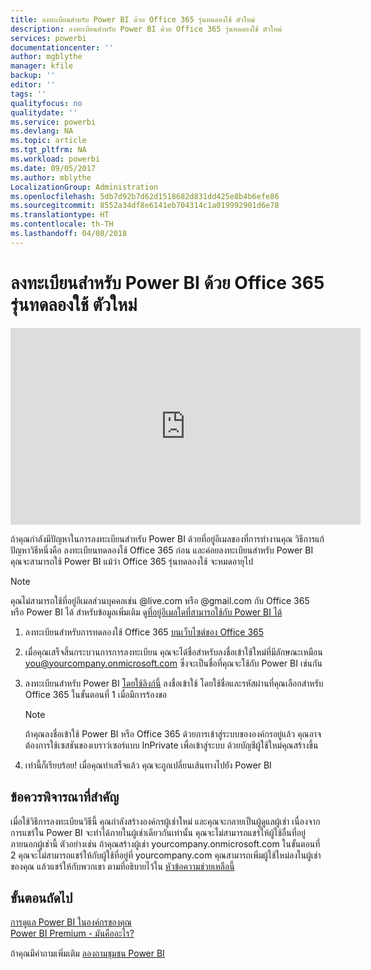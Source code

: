 ```yaml
---
title: ลงทะเบียนสำหรับ Power BI ด้วย Office 365 รุ่นทดลองใช้ ตัวใหม่
description: ลงทะเบียนสำหรับ Power BI ด้วย Office 365 รุ่นทดลองใช้ ตัวใหม่
services: powerbi
documentationcenter: ''
author: mgblythe
manager: kfile
backup: ''
editor: ''
tags: ''
qualityfocus: no
qualitydate: ''
ms.service: powerbi
ms.devlang: NA
ms.topic: article
ms.tgt_pltfrm: NA
ms.workload: powerbi
ms.date: 09/05/2017
ms.author: mblythe
LocalizationGroup: Administration
ms.openlocfilehash: 5db7d92b7d62d1518682d831dd425e8b4b6efe86
ms.sourcegitcommit: 8552a34df8e6141eb704314c1a019992901d6e78
ms.translationtype: HT
ms.contentlocale: th-TH
ms.lasthandoff: 04/08/2018
---
```

# <a name="signing-up-for-power-bi-with-a-new-office-365-trial"></a>ลงทะเบียนสำหรับ Power BI ด้วย Office 365 รุ่นทดลองใช้ ตัวใหม่
<iframe width="560" height="315" src="https://www.youtube.com/embed/gbSuFST-Nx4?showinfo=0" frameborder="0" allowfullscreen></iframe>

ถ้าคุณกำลังมีปัญหาในการลงทะเบียนสำหรับ Power BI ด้วยที่อยู่อีเมลของที่การทำงานคุณ วิธีการแก้ปัญหาวิธีหนึ่งคือ ลงทะเบียนทดลองใช้ Office 365 ก่อน และค่อยลงทะเบียนสำหรับ Power BI  คุณจะสามารถใช้ Power BI แม้ว่า Office 365 รุ่นทดลองใช้ จะหมดอายุไป

> [!NOTE]
> คุณไม่สามารถใช้ที่อยู่อีเมลส่วนบุคคลเช่น @live.com หรือ @gmail.com กับ Office 365 หรือ Power BI ได้ สำหรับข้อมูลเพิ่มเติม ดู[ที่อยู่อีเมลใดที่สามารถใช้กับ Power BI ได้](service-self-service-signup-for-power-bi.md#what-email-address-can-be-used-with-power-bi)
> 
> 

1. ลงทะเบียนสำหรับการทดลองใช้ Office 365 [บนเว็บไซต์ของ Office 365](https://go.microsoft.com/fwlink/p/?LinkID=403802)
2. เมื่อคุณเสร็จสิ้นกระบวนการการลงทะเบียน คุณจะได้ชื่อสำหรับลงชื่อเข้าใช้ใหม่ที่มีลักษณะเหมือน you@yourcompany.onmicrosoft.com  ซึ่งจะเป็นชื่อที่คุณจะใช้กับ Power BI เช่นกัน
3. ลงทะเบียนสำหรับ Power BI [โดยใช้ลิงก์นี้](https://portal.office.com/Start/Confirm?Sku=a403ebcc-fae0-4ca2-8c8c-7a907fd6c235&ru=https%3A%2F%2Fapp.powerbi.com%3FredirectedFromSignup%3D1%26noSignUpCheck%3D1)  ลงชื่อเข้าใช้ โดยใช้ชื่อและรหัสผ่านที่คุณเลือกสำหรับ Office 365 ในขั้นตอนที่ 1 เมื่อมีการร้องขอ
   
   > [!NOTE]
   > ถ้าคุณลงชื่อเข้าใช้ Power BI หรือ Office 365 ด้วยการเข้าสู่ระบบขององค์กรอยู่แล้ว คุณอาจต้องการใช้เซสชันของเบราว์เซอร์แบบ InPrivate เพื่อเข้าสู่ระบบ ด้วยบัญชีผู้ใช้ใหม่คุณสร้างขึ้น
   > 
   > 
4. เท่านี้ก็เรียบร้อย!  เมื่อคุณทำเสร็จแล้ว คุณจะถูกเปลี่ยนเส้นทางไปยัง Power BI

## <a name="important-considerations"></a>ข้อควรพิจารณาที่สำคัญ
เมื่อใช้วิธีการลงทะเบียนวิธีนี้ คุณกำลังสร้างองค์กรผู้เช่าใหม่ และคุณจะกลายเป็นผู้ดูแลผู้เช่า  เนื่องจากการแชร์ใน Power BI จะทำได้ภายในผู้เช่าเดียวกันเท่านั้น คุณจะไม่สามารถแชร์ให้ผู้ใช้อื่นที่อยู่ภายนอกผู้เช่านี้  ตัวอย่างเช่น ถ้าคุณสร้างผู้เช่า yourcompany.onmicrosoft.com ในขั้นตอนที่ 2 คุณจะไม่สามารถแชร์ให้กับผู้ใช้ที่อยู่ที่ yourcompany.com  คุณสามารถเพิ่มผู้ใช้ใหม่ลงในผู้เช่าของคุณ แล้วแชร์ให้กับพวกเขา ตามที่อธิบายไว้ใน [หัวข้อความช่วยเหลือนี้](https://support.office.com/en-sg/article/Add-users-individually-to-Office-365---Admin-Help-1970f7d6-03b5-442f-b385-5880b9c256ec?ui=en-US&rs=en-SG&ad=SG)

## <a name="next-steps"></a>ขั้นตอนถัดไป
[การดูแล Power BI ในองค์กรของคุณ](service-admin-administering-power-bi-in-your-organization.md)  
[Power BI Premium - มันคืออะไร?](service-premium.md)  

ถ้าคุณมีคำถามเพิ่มเติม [ลองถามชุมชน Power BI](http://community.powerbi.com/)

